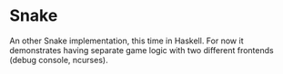 Snake
=====

An other Snake implementation, this time in Haskell.
For now it demonstrates having separate game logic with two
different frontends (debug console, ncurses).
